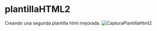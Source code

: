 # plantillaHTML2
Creando una segunda plantilla html mejorada.
![CapturaPlantillaHtml2](https://user-images.githubusercontent.com/85776557/123495338-94c10380-d5e0-11eb-9246-c9350ca8b7b3.PNG)
